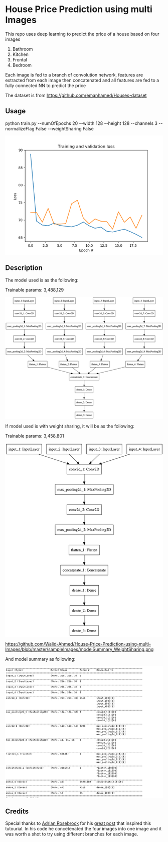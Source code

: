# House Price Prediction using multi Images 

This repo uses deep learning to predict the price of a house based on four images

1. Bathroom
2. Kitchen
3. Frontal
4. Bedroom

Each image is fed to a branch of convolution  network, features are extracted from each image then concatenated  and all features are fed to a fully connected NN to predict the price

The dataset is from   https://github.com/emanhamed/Houses-dataset

## Usage

python train.py --numOfEpochs  20 --width  128 --height 128 --channels 3  --normalizeFlag False --weightSharing False


<img src="https://github.com/Walid-Ahmed/House-Price-Prediction-using-multi-Images/blob/master/sampleImages/plot_acc.png"  align="middle">

## Description

The model used is as the following:

Trainable params: 3,488,129

<img src="https://github.com/Walid-Ahmed/House-Price-Prediction-using-multi-Images/blob/master/sampleImages/model.png"  align="middle">


If  model used is with weight sharing, it will be as the following:

Trainable params: 3,458,801

<img src="https://github.com/Walid-Ahmed/House-Price-Prediction-using-multi-Images/blob/master/sampleImages/modelSharedWeights.png"  align="middle">

https://github.com/Walid-Ahmed/House-Price-Prediction-using-multi-Images/blob/master/sampleImages/modelSummary_WeightSharing.png

And model summary as following:

<img src="https://github.com/Walid-Ahmed/House-Price-Prediction-using-multi-Images/blob/master/sampleImages/modelSummary_WeightSharing.png"  align="middle">

## Credits
Special thanks to [Adrian Rosebrock](https://www.pyimagesearch.com/author/adrian/)   for his  [great post](https://www.pyimagesearch.com/2019/01/28/keras-regression-and-cnns//) that inspired this tutourial. In his code he concetenated the four images into one image and it was worth a shot  to try using different branches for each image.



